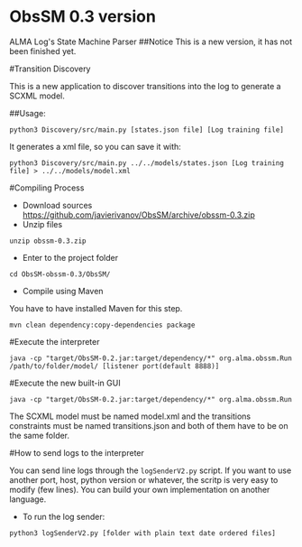 # ObsSM 0.3 version
ALMA Log's State Machine Parser
##Notice
This is a new version, it has not been finished yet.

#Transition Discovery

This is a new application to discover transitions into the log to generate a SCXML model.

##Usage:
```
python3 Discovery/src/main.py [states.json file] [Log training file]
```
It generates a xml file, so you can save it with:
```
python3 Discovery/src/main.py ../../models/states.json [Log training file] > ../../models/model.xml
```

#Compiling Process

* Download sources https://github.com/javierivanov/ObsSM/archive/obssm-0.3.zip
* Unzip files

```
unzip obssm-0.3.zip
```

* Enter to the project folder

```
cd ObsSM-obssm-0.3/ObsSM/
```

* Compile using Maven

You have to have installed Maven for this step.

```
mvn clean dependency:copy-dependencies package
```

#Execute the interpreter
```
java -cp "target/ObsSM-0.2.jar:target/dependency/*" org.alma.obssm.Run /path/to/folder/model/ [listener port(default 8888)]
```

#Execute the new built-in GUI
```
java -cp "target/ObsSM-0.2.jar:target/dependency/*" org.alma.obssm.Run 
```


The SCXML model must be named model.xml and the transitions constraints must be named transitions.json and both of them have to be on the same folder.

#How to send logs to the interpreter


You can send line logs through the `logSenderV2.py` script.
If you want to use another port, host, python version or whatever, the scritp is very easy to modify (few lines).
You can build your own implementation on another language.

* To run the log sender:
```bash
python3 logSenderV2.py [folder with plain text date ordered files]
```
